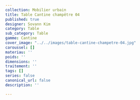 ```yaml
---
collection: Mobilier urbain
title: Table Cantine champêtre 04
published: true
designer: Sovann Kim
category: Table
sub_category: Table
gamme: Cantine
cover_image: "../../images/table-cantine-champetre-04.jpg"
caroussel: []
materiau: ''
poids: ''
dimensions: ''
traitement: ''
tags: []
series: false
canonical_url: false
description: ''

---
```

